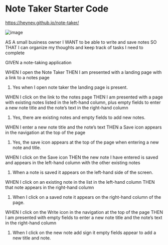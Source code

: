# Note Taker Starter Code

https://heynev.github.io/note-taker/

![image](https://user-images.githubusercontent.com/81537925/123559635-3b391000-d76b-11eb-9757-453d7f979caa.png)


AS A small business owner
I WANT to be able to write and save notes
SO THAT I can organize my thoughts and keep track of tasks I need to complete

GIVEN a note-taking application

WHEN I open the Note Taker
THEN I am presented with a landing page with a link to a notes page

1. Yes when I open note taker the landing page is present.

WHEN I click on the link to the notes page
THEN I am presented with a page with existing notes listed in the left-hand column, plus empty fields to enter a new note title and the note’s text in the right-hand column

1. Yes, there are existing notes and empty fields to add new notes.

WHEN I enter a new note title and the note’s text
THEN a Save icon appears in the navigation at the top of the page

1. Yes, the save icon appears at the top of the page when entering a new note and title.

WHEN I click on the Save icon
THEN the new note I have entered is saved and appears in the left-hand column with the other existing notes

1. When a note is saved it appears on the left-hand side of the screen.

WHEN I click on an existing note in the list in the left-hand column
THEN that note appears in the right-hand column

1. When I click on a saved note it appears on the right-hand column of the page.

WHEN I click on the Write icon in the navigation at the top of the page
THEN I am presented with empty fields to enter a new note title and the note’s text in the right-hand column

1. When I click on the new note add sign it empty fields appear to add a new title and note.
